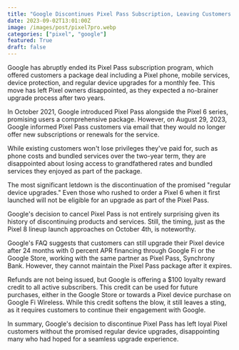 ```yaml
---
title: "Google Discontinues Pixel Pass Subscription, Leaving Customers Disappointed"
date: 2023-09-02T13:01:00Z
image: /images/post/pixel7pro.webp
categories: ["pixel", "google"]
featured: True
draft: false
---
```


Google has abruptly ended its Pixel Pass subscription program, which offered customers a package deal including a Pixel phone, mobile services, device protection, and regular device upgrades for a monthly fee. This move has left Pixel owners disappointed, as they expected a no-brainer upgrade process after two years.

In October 2021, Google introduced Pixel Pass alongside the Pixel 6 series, promising users a comprehensive package. However, on August 29, 2023, Google informed Pixel Pass customers via email that they would no longer offer new subscriptions or renewals for the service.

While existing customers won't lose privileges they've paid for, such as phone costs and bundled services over the two-year term, they are disappointed about losing access to grandfathered rates and bundled services they enjoyed as part of the package.

The most significant letdown is the discontinuation of the promised "regular device upgrades." Even those who rushed to order a Pixel 6 when it first launched will not be eligible for an upgrade as part of the Pixel Pass.

Google's decision to cancel Pixel Pass is not entirely surprising given its history of discontinuing products and services. Still, the timing, just as the Pixel 8 lineup launch approaches on October 4th, is noteworthy.

Google's FAQ suggests that customers can still upgrade their Pixel device after 24 months with 0 percent APR financing through Google Fi or the Google Store, working with the same partner as Pixel Pass, Synchrony Bank. However, they cannot maintain the Pixel Pass package after it expires.

Refunds are not being issued, but Google is offering a $100 loyalty reward credit to all active subscribers. This credit can be used for future purchases, either in the Google Store or towards a Pixel device purchase on Google Fi Wireless. While this credit softens the blow, it still leaves a sting, as it requires customers to continue their engagement with Google.

In summary, Google's decision to discontinue Pixel Pass has left loyal Pixel customers without the promised regular device upgrades, disappointing many who had hoped for a seamless upgrade experience.
